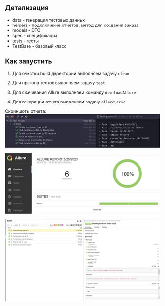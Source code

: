 ## Детализация
- data - генерация тестовых данных
- helpers - подключение отчетов, метод для создания заказа
- models - DTO
- spec - спецификации
- tests - тесты
- TestBase - базовый класс

## Как запустить

1) Для очистки build директории выполняем задачу
`clean`

2) Для прогона тестов выполняем задачу `test`
3) Для скачивания Allure выполняем команду `downloadAllure`

4) Для генерации отчета выполняем задачу `allureServe`

Скриншоты отчета:
![result](allure/result.jpg)

![result](allure/allure-result.jpg)

![result](allure/detail.jpg)
